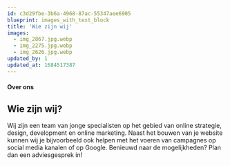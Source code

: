 ```yaml
---
id: c3d29fbe-3b6a-4968-87ac-55347aee6905
blueprint: images_with_text_block
title: 'Wie zijn wij'
images:
  - img_2867.jpg.webp
  - img_2275.jpg.webp
  - img_2626.jpg.webp
updated_by: 1
updated_at: 1684517387
---
```

<h4>Over ons</h4>
<h2>Wie zijn wij?</h2>
<p>Wij zijn een team van jonge specialisten op het gebied van online strategie, design, development en online marketing. Naast het bouwen van je website kunnen wij je bijvoorbeeld ook helpen met het voeren van campagnes op social media kanalen of op Google. Benieuwd naar de mogelijkheden? Plan dan een adviesgesprek in!</p>